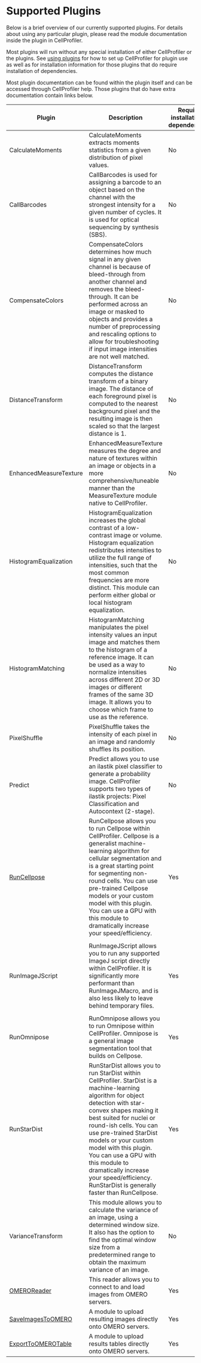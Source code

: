 # Supported Plugins

Below is a brief overview of our currently supported plugins.
For details about using any particular plugin, please read the module documentation inside the plugin in CellProfiler.

Most plugins will run without any special installation of either CellProfiler or the plugins. 
See [using plugins](using_plugins.md) for how to set up CellProfiler for plugin use as well as for installation information for those plugins that do require installation of dependencies.

Most plugin documentation can be found within the plugin itself and can be accessed through CellProfiler help.
Those plugins that do have extra documentation contain links below.


| Plugin | Description | Requires installation of dependencies? | Install flag | 
|--------------------------------|----------------------------------------------------------------------------------------------------------------------------------------------------------------------------------------------------------------------------------------------------------------------------------------------------------------------------------------------------------------------------------------------------------------------------|----------------------------------------|--------------|
| CalculateMoments               | CalculateMoments extracts moments statistics from a given distribution of pixel values.                                                                                                                                                                                                                                                                                                                                    | No                                     |              |
| CallBarcodes                   | CallBarcodes is used for assigning a barcode to an object based on the channel with the strongest intensity for a given number of cycles. It is used for optical sequencing by synthesis (SBS).                                                                                                                                                                                                                            | No                                     |              |
| CompensateColors               | CompensateColors determines how much signal in any given channel is because of bleed-through from another channel and removes the bleed-through. It can be performed across an image or masked to objects and provides a number of preprocessing and rescaling options to allow for troubleshooting if input image intensities are not well matched.                                                                       | No                                     |              |
| DistanceTransform              | DistanceTransform computes the distance transform of a binary image. The distance of each foreground pixel is computed to the nearest background pixel and the resulting image is then scaled so that the largest distance is 1.                                                                                                                                                                                           | No                                     |              |
| EnhancedMeasureTexture         | EnhancedMeasureTexture measures the degree and nature of textures within an image or objects in a more comprehensive/tuneable manner than the MeasureTexture module native to CellProfiler.                                                                                                                                                                                                                                | No                                     |              |
| HistogramEqualization          | HistogramEqualization increases the global contrast of a low-contrast image or volume. Histogram equalization redistributes intensities to utilize the full range of intensities, such that the most common frequencies are more distinct. This module can perform either global or local histogram equalization.                                                                                                          | No                                     |              |
| HistogramMatching              | HistogramMatching manipulates the pixel intensity values an input image and matches them to the histogram of a reference image. It can be used as a way to normalize intensities across different 2D or 3D images or different frames of the same 3D image. It allows you to choose which frame to use as the reference.                                                                                                   | No                                     |              |
| PixelShuffle                   | PixelShuffle takes the intensity of each pixel in an image and randomly shuffles its position.                                                                                                                                                                                                                                                                                                                             | No                                     |              |
| Predict                        | Predict allows you to use an ilastik pixel classifier to generate a probability image. CellProfiler supports two types of ilastik projects: Pixel Classification and Autocontext (2-stage).                                                                                                                                                                                                                                | No                                     |              |
| [RunCellpose](RunCellPose.md)  | RunCellpose allows you to run Cellpose within CellProfiler. Cellpose is a generalist machine-learning algorithm for cellular segmentation and is a great starting point for segmenting non-round cells. You can use pre-trained Cellpose models or your custom model with this plugin. You can use a GPU with this module to dramatically increase your speed/efficiency.                                                  | Yes                                    | `cellpose`   |
| RunImageJScript                | RunImageJScript allows you to run any supported ImageJ script directly within CellProfiler. It is significantly more performant than RunImageJMacro, and is also less likely to leave behind temporary files.                                                                                                                                                                                                              | Yes                                    | `imagejscript` , though note that conda installation may be preferred, see [this link](https://py.imagej.net/en/latest/Install.html#installing-via-pip) for more information        |
| RunOmnipose                    | RunOmnipose allows you to run Omnipose within CellProfiler. Omnipose is a general image segmentation tool that builds on Cellpose.                                                                                                                                                                                                                                                                                         | Yes                                    | `omnipose`   |
| RunStarDist                    | RunStarDist allows you to run StarDist within CellProfiler. StarDist is a machine-learning algorithm for object detection with star-convex shapes making it best suited for nuclei or round-ish cells. You can use pre-trained StarDist models or your custom model with this plugin. You can use a GPU with this module to dramatically increase your speed/efficiency. RunStarDist is generally faster than RunCellpose. | Yes                                    | `stardist`   |
| VarianceTransform              | This module allows you to calculate the variance of an image, using a determined window size. It also has the option to find the optimal window size from a predetermined range to obtain the maximum variance of an image.                                                                                                                                                                                                | No                                     |              |
| [OMEROReader](OMERO.md)        | This reader allows you to connect to and load images from OMERO servers.                                                                                                                                                                                                                                                                                                                                                   | Yes                                    | `omero`      |
| [SaveImagesToOMERO](OMERO.md)  | A module to upload resulting images directly onto OMERO servers.                                                                                                                                                                                                                                                                                                                                                           | Yes                                    | `omero`      |
| [ExportToOMEROTable](OMERO.md) | A module to upload results tables directly onto OMERO servers.                                                                                                                                                                                                                                                                                                                                                             | Yes                                    | `omero`      |
